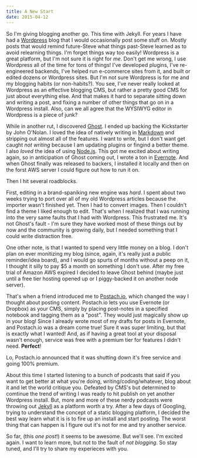 ```yaml
---
title: A New Start
date: 2015-04-12
---
```


So I'm giving blogging another go. This time with Jekyll.
For years I have had a [Wordpress][1] blog that I would occasionally post some stuff on. Mostly posts that would remind future-Steve what things past-Steve learned as to avoid relearning things. I'm forget things way too easily! Wordpress is a great platform, but I'm not sure it is right for _me_. Don't get me wrong, I use Wordpress all of the time for tons of things! I've developed plugins, I've re-engineered backends, I've helped run e-commerce sites from it, and built or edited dozens or Wordpress sites. But I'm not sure Wordpress is for me and my blogging habits (or non-habits?). You see, I've never really looked at Wordpress as an effective blogging CMS, but rather a pretty good CMS for just about everything else. And that makes it hard to separate sitting down and writing a post, and fixing a number of other things that go on in a Wordpress install. Also, can we all agree that the WYSIWYG editor in Wordpress is a piece of junk?

While in another rut, I discovered [Ghost][2]. I ended up backing the Kickstarter by John O'Nolan. I loved the idea of natively writing in [Markdown][3] and stripping out almost all of the features. I want to write, but I don't want get caught _not writing_ because I am updating plugins or fingind a better theme. I also _loved_ the idea of using [Node.js][4]. This got me excited about writing again, so in anticipation of Ghost coming out, I wrote a ton in [Evernote][5]. And when Ghost finally was released to backers, I installed it locally and then on the forst AWS server I could figure out how to run it on.

Then I hit several roadblocks.

First, editing in a brand-spaniking new engine was _hard_. I spent about two weeks trying to port over all of my old Wordpress articles because the importer wasn't finished yet. Then I had to convert images. Then I couldn't find a theme I liked enough to edit. That's when I realized that I was running into the very same faults that I had with Wordpress. This frustrated me. It's not Ghost's fault - I'm sure they have worked most of these things out by now and the community is growing daily, but I needed something that I could write distraction free.

One other note, is that I wanted to spend very little money on a blog. I don't plan on ever monitizing my blog (since, again, it's really just a public reminder/idea board), and I would go spurts of months without a peep on it, I thought it silly to pay \$5 a month on something I don't use. After my free trial of Amazon AWS expired I decided to leave Ghost behind (maybe just until a free tier hosting opened up or I piggy-backed it on another node server).

That's when a friend introduced me to [Postach.io][6], which changed the way I thought about posting content. Postach.io lets you use Evernote (or Dropbox) as your CMS, simply by placing post-notes in a specified notebook and tagging them as a "post". They would just magically show up in your blog! Since I already wrote most of my drafts for posts in Evernote, and Postach.io was a dream come true! Sure it was super limiting, but that is exactly what I wanted! And, as if having a great tool at your disposal wasn't enough, service was free with a premium tier for features I didn't need. **Perfect**!

Lo, Postach.io announced that it was shutting down it's free service and going 100% premium.

About this time I started listening to a bunch of podcasts that said if you want to get better at what you're doing, writing/coding/whatever, blog about it and let the world critique you. Defeated by CMS's but determined to comtinue the trend of writing I was ready to hit publish on yet another Wordpress install. But, more and more of these nerdy podcasts were throwing out [Jekyll][7] as a platform worth a try. After a few days of Googling, trying to understand the concept of a static blogging platform, I decided the best way learn what it is is to fire up an install and start posting. The worst thing that can happen is I figure out it's not for me and try another service.

So far, (this _one post_!) it seems to be awesome. But we'll see. I'm excited again. I want to learn more, but not to the fault of _not blogging_. So stay tuned, and I'll try to share my experieces with you.

[1]: http://wordpress.org/
[2]: https://ghost.org/
[3]: http://daringfireball.net/projects/markdown/
[4]: https://nodejs.org/
[5]: https://evernote.com/
[6]: http://postach.io/sites/
[7]: http://jekyllrb.com/
